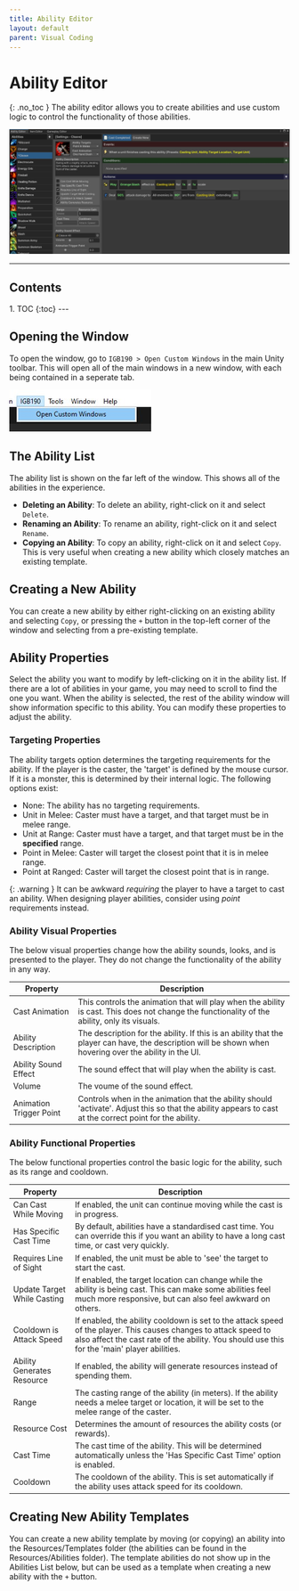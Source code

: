 ```yaml
---
title: Ability Editor
layout: default
parent: Visual Coding
---
```


# Ability Editor
{: .no_toc }
The ability editor allows you to create abilities and use custom logic to control the functionality of those abilities.

![Image of the Ability Editor](../assets/ability-editor.jpg)

---
<h2 class="text-delta">Contents</h2>
1. TOC
{:toc}
---

## Opening the Window
To open the window, go to `IGB190 > Open Custom Windows` in the main Unity toolbar. This will open all of the main windows
in a new window, with each being contained in a seperate tab.

![Image of the Ability Editor](../assets/open-custom-windows.jpg)

## The Ability List
The ability list is shown on the far left of the window. This shows all of the abilities in the experience.

- **Deleting an Ability**: To delete an ability, right-click on it and select `Delete`.
- **Renaming an Ability**: To rename an ability, right-click on it and select `Rename`.
- **Copying an Ability**: To copy an ability, right-click on it and select `Copy`. This is very useful when creating a new ability which closely matches an existing template.


## Creating a New Ability
You can create a new ability by either right-clicking on an existing ability and selecting `Copy`, or pressing the `+` button in the top-left corner of the window and selecting from a pre-existing template.



## Ability Properties
Select the ability you want to modify by left-clicking on it in the ability list. If there are a lot of abilities in your game, you may need to scroll to find the one you want. When the ability is selected, the rest of the ability window will show information specific to this ability. You can modify these properties to adjust the ability.

### Targeting Properties
The ability targets option determines the targeting requirements for the ability. If the player is the caster, the 'target' is defined by the mouse cursor. If it is a monster, this is determined by their internal logic. The following options exist:

  - None: The ability has no targeting requirements.
  - Unit in Melee: Caster must have a target, and that target must be in melee range.
  - Unit at Range: Caster must have a target, and that target must be in the **specified** range.
  - Point in Melee: Caster will target the closest point that it is in melee range.
  - Point at Ranged: Caster will target the closest point that is in range.

{: .warning }
It can be awkward *requiring* the player to have a target to cast an ability. When designing player abilities, consider using *point* requirements instead.

### Ability Visual Properties
The below visual properties change how the ability sounds, looks, and is presented to the player. They do not change the functionality of the ability in any way.

|Property|Description |
|--------|----------- |
| Cast Animation | This controls the animation that will play when the ability is cast. This does not change the functionality of the ability, only its visuals. | 
| Ability Description | The description for the ability. If this is an ability that the player can have, the description will be shown when hovering over the ability in the UI. |
| Ability Sound Effect | The sound effect that will play when the ability is cast. | 
| Volume | The voume of the sound effect. |
| Animation Trigger Point | Controls when in the animation that the ability should 'activate'. Adjust this so that the ability appears to cast at the correct point for the ability. |

### Ability Functional Properties
The below functional properties control the basic logic for the ability, such as its range and cooldown.

|Property|Description                           |
|--------|-----------                           |
| Can Cast While Moving | If enabled, the unit can continue moving while the cast is in progress. |
| Has Specific Cast Time | By default, abilities have a standardised cast time. You can override this if you want an ability to have a long cast time, or cast very quickly. |
| Requires Line of Sight | If enabled, the unit must be able to 'see' the target to start the cast. |
| Update Target While Casting | If enabled, the target location can change while the ability is being cast. This can make some abilities feel much more responsive, but can also feel awkward on others. |
| Cooldown is Attack Speed | If enabled, the ability cooldown is set to the attack speed of the player. This causes changes to attack speed to also affect the cast rate of the ability. You should use this for the 'main' player abilities. |
| Ability Generates Resource | If enabled, the ability will generate resources instead of spending them. |
| Range | The casting range of the ability (in meters). If the ability needs a melee target or location, it will be set to the melee range of the caster. |
| Resource Cost | Determines the amount of resources the ability costs (or rewards). |
| Cast Time | The cast time of the ability. This will be determined automatically unless the 'Has Specific Cast Time' option is enabled. |
| Cooldown | The cooldown of the ability. This is set automatically if the ability uses attack speed for its cooldown. |

## Creating New Ability Templates
You can create a new ability template by moving (or copying) an ability into the Resources/Templates folder (the abilities can be found in the Resources/Abilities folder). The template abilities do not show up in the Abilities List below, but can be used as a template when creating a new ability with the `+` button.
